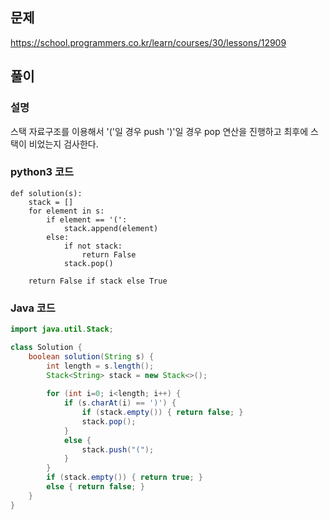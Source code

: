 ## 문제
https://school.programmers.co.kr/learn/courses/30/lessons/12909

## 풀이
### 설명
스택 자료구조를 이용해서 '('일 경우 push ')'일 경우 pop 연산을 진행하고 최후에 스택이 비었는지 검사한다.

### python3 코드
```python3
def solution(s):
    stack = []
    for element in s:
        if element == '(':
            stack.append(element)
        else:
            if not stack:
                return False
            stack.pop()
    
    return False if stack else True
```

### Java 코드
```java
import java.util.Stack;

class Solution {
    boolean solution(String s) {
        int length = s.length();
        Stack<String> stack = new Stack<>();
        
        for (int i=0; i<length; i++) {
            if (s.charAt(i) == ')') {
                if (stack.empty()) { return false; }
                stack.pop();
            }
            else {
                stack.push("(");
            }
        }
        if (stack.empty()) { return true; }
        else { return false; }
    }
}
```
